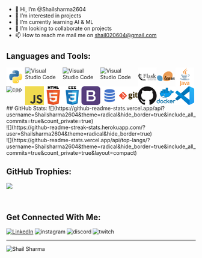 - 👋 Hi, I’m @Shailsharma2604
- 👀 I’m interested in projects
- 🌱 I’m currently learning AI & ML
- 💞️ I’m looking to collaborate on projects
- 📫 How to reach me mail me on shail020604@gmail.com

## Languages and Tools:

[<img align="left" alt="Python" width="50px" src="https://raw.githubusercontent.com/github/explore/80688e429a7d4ef2fca1e82350fe8e3517d3494d/topics/python/python.png" />][Python]
[<img align="left" alt="Visual Studio Code" width="100px" src="https://img.shields.io/badge/pandas-%23150458.svg?style=for-the-badge&logo=pandas&logoColor=white" />][Pandas]
[<img align="left" alt="Visual Studio Code" width="100px" src="https://img.shields.io/badge/numpy-%23013243.svg?style=for-the-badge&logo=numpy&logoColor=white" />][Numpy]
[<img align="left" alt="Visual Studio Code" width="100px" src="https://img.shields.io/badge/Matplotlib-%23ffffff.svg?style=for-the-badge&logo=Matplotlib&logoColor=black" />][Matplotlib]
[<img align="left" alt="Python" width="50px" src="https://raw.githubusercontent.com/github/explore/80688e429a7d4ef2fca1e82350fe8e3517d3494d/topics/flask/flask.png" />][Flask]
[<img align="left" alt="Sklearn" width="50px" src="https://raw.githubusercontent.com/github/explore/80688e429a7d4ef2fca1e82350fe8e3517d3494d/topics/scikit-learn/scikit-learn.png" />][scikit-learn]
[<img align="left" alt="Java" width="50px" src="https://raw.githubusercontent.com/github/explore/80688e429a7d4ef2fca1e82350fe8e3517d3494d/topics/java/java.png" />][Java]
[<img align="left" alt="cpp" width="50px" src="https://raw.githubusercontent.com/isocpp/logos/master/cpp_logo.png" />][cpp]
[<img align="left" alt="javascript" width="50px" src="https://raw.githubusercontent.com/github/explore/80688e429a7d4ef2fca1e82350fe8e3517d3494d/topics/javascript/javascript.png" />][javascript]
<br/>
<br/>

[<img align="left" alt="HTML5" width="50px" src="https://raw.githubusercontent.com/github/explore/80688e429a7d4ef2fca1e82350fe8e3517d3494d/topics/html/html.png" />][HTML5]
[<img align="left" alt="CSS" width="50px" src="https://raw.githubusercontent.com/github/explore/80688e429a7d4ef2fca1e82350fe8e3517d3494d/topics/css/css.png" />][CSS]
[<img align="left" alt="Bootstrap" width="50px" src="https://raw.githubusercontent.com/github/explore/80688e429a7d4ef2fca1e82350fe8e3517d3494d/topics/bootstrap/bootstrap.png" />][Bootstrap]
[<img align="left" alt="SQL" width="50px" src="https://raw.githubusercontent.com/github/explore/80688e429a7d4ef2fca1e82350fe8e3517d3494d/topics/sql/sql.png" />][sql]
[<img align="left" alt="Git" width="50px" src="https://raw.githubusercontent.com/github/explore/80688e429a7d4ef2fca1e82350fe8e3517d3494d/topics/git/git.png" />][Git]
[<img align="left" alt="GitHub" width="50px" src="https://raw.githubusercontent.com/github/explore/78df643247d429f6cc873026c0622819ad797942/topics/github/github.png" />][GitHub]
[<img align="left" alt="docker" width="50px" src="https://raw.githubusercontent.com/github/explore/80688e429a7d4ef2fca1e82350fe8e3517d3494d/topics/docker/docker.png" />][docker]
[<img align="left" alt="Visual Studio Code" width="50px" src="https://raw.githubusercontent.com/github/explore/80688e429a7d4ef2fca1e82350fe8e3517d3494d/topics/visual-studio-code/visual-studio-code.png" />][Visual Studio Code]

<br />

<br /> 
## GitHub Stats:
![](https://github-readme-stats.vercel.app/api?username=Shailsharma2604&theme=radical&hide_border=true&include_all_commits=true&count_private=true)<br/>
![](https://github-readme-streak-stats.herokuapp.com/?user=Shailsharma2604&theme=radical&hide_border=true)<br/>
![](https://github-readme-stats.vercel.app/api/top-langs/?username=Shailsharma2604&theme=radical&hide_border=true&include_all_commits=true&count_private=true&layout=compact)

<br/>

## GitHub Trophies:
![](https://github-profile-trophy.vercel.app/?username=Shailsharma2604&theme=radical&no-frame=true&no-bg=true&margin-w=4)

</br>

## Get Connected With Me:

<a href="https://www.linkedin.com/in/shail-sharma-607175250/">![LinkedIn](https://img.shields.io/badge/linkedin-%230077B5.svg?style=for-the-badge&logo=linkedin&logoColor=white)<a/>
![instagram](https://img.shields.io/badge/Instagram-%23E4405F.svg?style=for-the-badge&logo=Instagram&logoColor=white)
![discord](https://img.shields.io/badge/Discord-%235865F2.svg?style=for-the-badge&logo=discord&logoColor=white)
![twitch](https://img.shields.io/badge/Twitch-%239146FF.svg?style=for-the-badge&logo=Twitch&logoColor=white)
<br />

---

<p align="left"> <img src="https://komarev.com/ghpvc/?username=Shailsharma2604&label=Profile%20views&color=0e75b6&style=flat" alt="Shail Sharma" /> </p>


[instagram]: https://www.instagram.com/__frostxd/
[Linkedin]: https://www.linkedin.com/in/pratham-gupta-590445255/
[discord]: https://discord.com/
[Visual Studio Code]: https://code.visualstudio.com/download
[Git]: https://git-scm.com/downloads
[Github]: https://desktop.github.com/
[Python]: https://www.python.org/downloads/
[HTML5]: https://en.wikipedia.org/wiki/HTML
[CSS]: https://en.wikipedia.org/wiki/CSS
[javascript]: https://en.wikipedia.org/wiki/JavaScript
[twitch]: https://www.twitch.tv/ig_frostxd
[cpp]: https://sourceforge.net/projects/orwelldevcpp/
[sql]: https://dev.mysql.com/doc/
[docker]: https://docs.docker.com
[Numpy]: https://numpy.org/doc/
[Pandas]: https://pandas.pydata.org/docs/
[Java]: https://docs.oracle.com/en/java/
[Bootstrap]: https://getbootstrap.com
[Flask]: https://flask.palletsprojects.com/en/3.0.x/
[Matplotlib]: https://matplotlib.org
[scikit-learn]: https://scikit-learn.org/stable/
